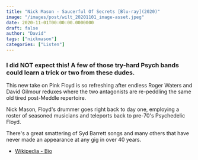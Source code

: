 ```yaml
---
title: "Nick Mason - Saucerful Of Secrets [Blu-ray](2020)"
image: "/images/post/wilt_20201101_image-asset.jpeg"
date: 2020-11-01T00:00:00.0000000
draft: false
author: "David"
tags: ["nickmason"]
categories: ["Listen"]
---
```

### I did NOT expect this! A few of those try-hard Psych bands could learn a trick or two from these dudes.

 This new take on Pink Floyd is so refreshing after endless Roger Waters and David Gilmour reduxes where the two antagonists are re-peddling the same old tired post-Meddle repertoire.

 Nick Mason, Floyd's drummer goes right back to day one, employing a roster of seasoned musicians and teleports back to pre-70's Psychedelic Floyd.

 There's a great smattering of Syd Barrett songs and many others that have never made an appearance at any gig in over 40 years.

-  [Wikipedia - Bio](https://en.wikipedia.org/wiki/Nick_Mason%27s_Saucerful_of_Secrets)
